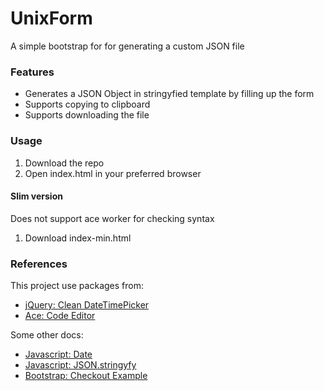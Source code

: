 # UnixForm

A simple bootstrap for for generating a custom JSON file

### Features

- Generates a JSON Object in stringyfied template by filling up the form
- Supports copying to clipboard
- Supports downloading the file

### Usage

1. Download the repo
2. Open index.html in your preferred browser

#### Slim version

Does not support ace worker for checking syntax

1. Download index-min.html

### References

This project use packages from:

- [jQuery: Clean DateTimePicker](https://www.jqueryscript.net/time-clock/Clean-jQuery-Date-Time-Picker-Plugin-datetimepicker.html)
- [Ace: Code Editor](https://ace.c9.io/)

Some other docs:

- [Javascript: Date](https://developer.mozilla.org/en-US/docs/Web/JavaScript/Reference/Global_Objects/Date)
- [Javascript: JSON.stringyfy](https://developer.mozilla.org/en-US/docs/Web/JavaScript/Reference/Global_Objects/JSON/stringify)
- [Bootstrap: Checkout Example](https://getbootstrap.com/docs/4.0/examples/checkout/)
